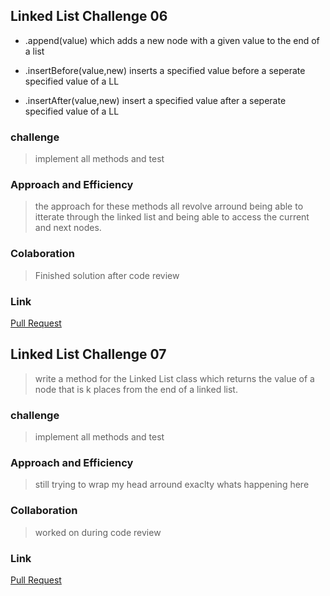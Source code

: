 ## Linked List Challenge 06

- .append(value) which adds a new node with a given value to the end of a list

- .insertBefore(value,new) inserts a specified value before a seperate specified value of a LL

- .insertAfter(value,new) insert a specified value after a seperate specified value of a LL

### challenge

 > implement all methods and test

### Approach and Efficiency
> the approach for these methods all revolve arround being able to itterate through the linked list and being able to access the current and next nodes.

### Colaboration 

> Finished solution after code review

### Link

[Pull Request](https://github.com/bjgman12/data-structures-and-algorithms/pull/25)

## Linked List Challenge 07 

> write a method for the Linked List class which returns the value of a node  that is k places from the end of a linked list. 

### challenge

> implement all methods and test

### Approach and Efficiency

> still trying to wrap my head arround exaclty whats happening here

### Collaboration

> worked on during code review

### Link 

[Pull Request](https://github.com/bjgman12/data-structures-and-algorithms/pull/26)
